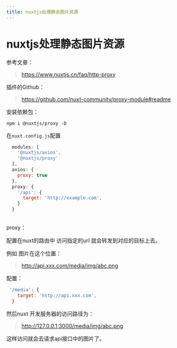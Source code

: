 ```yaml
---
title: nuxtjs处理静态图片资源
---
```


# nuxtjs处理静态图片资源

参考文章：
>https://www.nuxtjs.cn/faq/http-proxy

插件的Github：
> https://github.com/nuxt-community/proxy-module#readme

安装依赖包：
```shell
npm i @nuxtjs/proxy -D
```

在`nuxt.config.js`配置

```javascript
  modules: [
    '@nuxtjs/axios',
    '@nuxtjs/proxy'
  ],
  axios: {
    proxy: true
  },
  proxy: {
    '/api': {
      target: 'http://example.com',
    }
  }
  
  ```
  
  proxy：
  
  配置在nuxt的路由中 访问指定的url 就会转发到对应的目标上去。
  
  例如 图片在这个位置：
  > http://api.xxx.com/media/img/abc.png
  
  配置：
  ```js
   '/media': {
      target: 'http://api.xxx.com',
    }
  ```
  
  然后nuxt 开发服务器的访问路径为：
  > http://127.0.0.1:3000/media/img/abc.png
  
  这样访问就会去请求api接口中的图片了。


